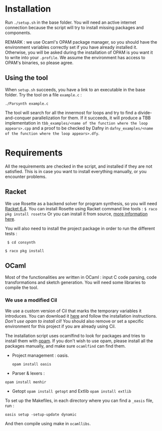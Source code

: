 # Installation

Run ```./setup.sh``` in the base folder. You will need an active internet connection because the script will try to install missing packages and components.

REMARK : we use Ocaml's OPAM package manager, so you should have the environment variables correctly set if you have already installed it. Otherwise, you will be asked during the installation of OPAM is you want it to write into your ```.profile```. We assume the environment has access to OPAM's binaries, so please agree.

## Using the tool

When ```setup.sh``` succeeds, you have a link to an executable in the base folder. Try the tool on a file ```example.c``` :

```./Parsynth example.c```

The tool will search for all the innermost for loops and try to find a divide-and-conquer parallelization for them. If it succeeds, it will produce a TBB implementation in ```tbb_examples/<name of the function where the loop appears>.cpp``` and a proof to be checked by Dafny in ```dafny_examples/<name of the function where the loop appears>.dfy```.

# Requirements

All the requirements are checked in the script, and installed if they are not satisfied. This is in case you want to install everything manually, or you encounter problems.

## Racket
We use Rosette as a backend solver for program synthesis, so you will need [Racket 6.4](https://racket-lang.org/download/). You can install Rosette using Racket command line tools :
```$ raco pkg install rosette```
Or you can install it from source, [more information here](https://github.com/emina/rosette).

You will also need to install the project package in order to run the different tests :

``` $ cd consynth```

``` $ raco pkg install ```


## OCaml
Most of the functionalities are written in OCaml : input C code parsing, code transformations and sketch generation. You will need some libraries to compile the tool.

### We use a modified Cil
We use a custom version of Cil that marks the temporary variables it introduces. You can download it [here](https://github.com/victornicolet/alt-cil) and follow the installation instructions. *Don't use opam to install cil!* You should also remove or set a specific environment for this project if you are already using Cil.

The installation script uses ocamlfind to look for packages and tries to install them with [opam](https://opam.ocaml.org/). If you don't wish to use opam, please install all the packages manually, and make sure ```ocamlfind``` can find them.

- Project management : oasis.

  ``` opam install oasis ```

- Parser & lexers :

``` opam install menhir ```

- Getopt ```opam install getopt``` and Extlib ```opam install extlib```


To set up the Makefiles, in each directory where you can find a ```_oasis``` file, run :

```oasis setup -setup-update dynamic```

And then compile using make in ```ocamllibs```.
